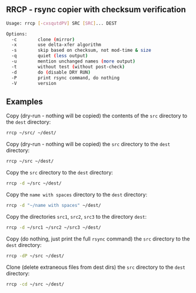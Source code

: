 ## RRCP - rsync copier with checksum verification

```bash
Usage: rrcp [-cxsqutdPV] SRC [SRC]... DEST

Options:
  -c        clone (mirror)
  -x        use delta-xfer algorithm
  -s        skip based on checksum, not mod-time & size
  -q        quiet (less output)
  -u        mention unchanged names (more output)
  -t        without test (without post-check)
  -d        do (disable DRY RUN)
  -P        print rsync command, do nothing
  -V        version
```

## Examples

Copy (dry-run - nothing will be copied) the contents of the `src` directory to the `dest` directory:
```bash
rrcp ~/src/ ~/dest/
```
Copy (dry-run - nothing will be copied) the `src` directory to the `dest` directory:
```bash
rrcp ~/src ~/dest/
```
Copy the `src` directory to the `dest` directory:
```bash
rrcp -d ~/src ~/dest/
```
Copy the `name with spaces` directory to the `dest` directory:
```bash
rrcp -d "~/name with spaces" ~/dest/
```
Copy the directories `src1`, `src2`, `src3` to the directory `dest`:
```bash
rrcp -d ~/src1 ~/src2 ~/src3 ~/dest/
```
Copy (do nothing, just print the full `rsync` command) the `src` directory to the `dest` directory:
```bash
rrcp -dP ~/src ~/dest/
```
Clone (delete extraneous files from dest dirs) the `src` directory to the `dest` directory:
```bash
rrcp -cd ~/src ~/dest/
```

